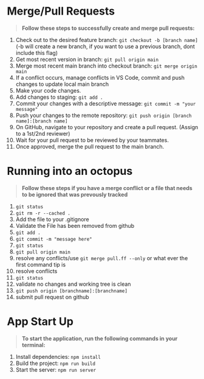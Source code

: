 # Merge/Pull Requests

> **Follow these steps to successfully create and merge pull requests:**

1. Check out to the desired feature branch: `git checkout -b [branch name]` (-b will create a new branch, if you want to use a previous branch, dont include this flag)
2. Get most recent version in branch: `git pull origin main`
3. Merge most recent main branch into checkout branch: `git merge origin main`
4. If a conflict occurs, manage conflicts in VS Code, commit and push changes to update local main branch
5. Make your code changes.
6. Add changes to staging: `git add .`
7. Commit your changes with a descriptive message: `git commit -m "your message"`
8. Push your changes to the remote repository: `git push origin [branch name]:[branch name]`
9. On GitHub, navigate to your repository and create a pull request. (Assign to a 1st/2nd reviewer)
10. Wait for your pull request to be reviewed by your teammates.
11. Once approved, merge the pull request to the main branch.

# Running into an octopus

> **Follow these steps if you have a merge conflict or a file that needs to be ignored that was prevously tracked**

1. `git status`
2. `git rm -r --cached .`
3. Add the file to your .gitignore
4. Validate the File has been removed from github
5. `git add .`
6. `git commit -m "message here"`
7. `git status`
8. `git pull origin main`
9. resolve any conflicts/use `git merge pull.ff --only` or what ever the first command tip is
10. resolve conflicts
11. `git status`
12. validate no changes and working tree is clean
13. `git push origin [branchname]:[branchname]`
14. submit pull request on github

# App Start Up

> **To start the application, run the following commands in your terminal:**

1. Install dependencies: `npm install`
2. Build the project: `npm run build`
3. Start the server: `npm run server`
